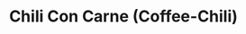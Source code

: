 ---
layout: blog-vorbereitung-zubereitung
permalink: /chili-con-carne/
pagedesc: Chili Con Carne (Coffee-Chili)
title: Chili Con Carne (Coffee-Chili)
headline: Chili Con Carne (Coffee-Chili)
thumbnail: /wp-content/images/chili-con-carne.jpg
datafile: chili-con-carne
tags: [Faschiertes, Hauptspeise]
portionen: 6-8
htmlbeforeheadend: blog/htmlbeforeheadend.html
htmlbeforebodyend: blog/htmlbeforebodyend.html
---